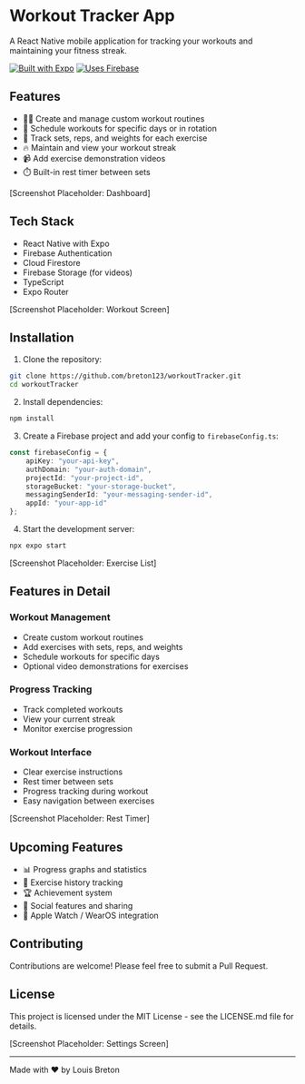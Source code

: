 # Workout Tracker App

A React Native mobile application for tracking your workouts and maintaining your fitness streak.

[![Built with Expo](https://img.shields.io/badge/Built%20with-Expo-4630EB.svg?style=flat-square&logo=EXPO&labelColor=f3f3f3&logoColor=000)](https://expo.dev/)
[![Uses Firebase](https://img.shields.io/badge/Uses-Firebase-FFCA28?style=flat-square&logo=firebase&logoColor=black)](https://firebase.google.com/)

## Features

- 🏋️‍♂️ Create and manage custom workout routines
- 📅 Schedule workouts for specific days or in rotation
- 🎯 Track sets, reps, and weights for each exercise
- 🔥 Maintain and view your workout streak
- 📹 Add exercise demonstration videos
- ⏱️ Built-in rest timer between sets

[Screenshot Placeholder: Dashboard]

## Tech Stack

- React Native with Expo
- Firebase Authentication
- Cloud Firestore
- Firebase Storage (for videos)
- TypeScript
- Expo Router

[Screenshot Placeholder: Workout Screen]

## Installation

1. Clone the repository:
```bash
git clone https://github.com/breton123/workoutTracker.git
cd workoutTracker
```

2. Install dependencies:
```bash
npm install
```

3. Create a Firebase project and add your config to `firebaseConfig.ts`:
```typescript
const firebaseConfig = {
    apiKey: "your-api-key",
    authDomain: "your-auth-domain",
    projectId: "your-project-id",
    storageBucket: "your-storage-bucket",
    messagingSenderId: "your-messaging-sender-id",
    appId: "your-app-id"
};
```

4. Start the development server:
```bash
npx expo start
```

[Screenshot Placeholder: Exercise List]

## Features in Detail

### Workout Management
- Create custom workout routines
- Add exercises with sets, reps, and weights
- Schedule workouts for specific days
- Optional video demonstrations for exercises

### Progress Tracking
- Track completed workouts
- View your current streak
- Monitor exercise progression

### Workout Interface
- Clear exercise instructions
- Rest timer between sets
- Progress tracking during workout
- Easy navigation between exercises

[Screenshot Placeholder: Rest Timer]

## Upcoming Features

- 📊 Progress graphs and statistics
- 💪 Exercise history tracking
- 🏆 Achievement system
- 🤝 Social features and sharing
- 📱 Apple Watch / WearOS integration

## Contributing

Contributions are welcome! Please feel free to submit a Pull Request.

## License

This project is licensed under the MIT License - see the LICENSE.md file for details.

[Screenshot Placeholder: Settings Screen]

---

Made with ❤️ by Louis Breton
